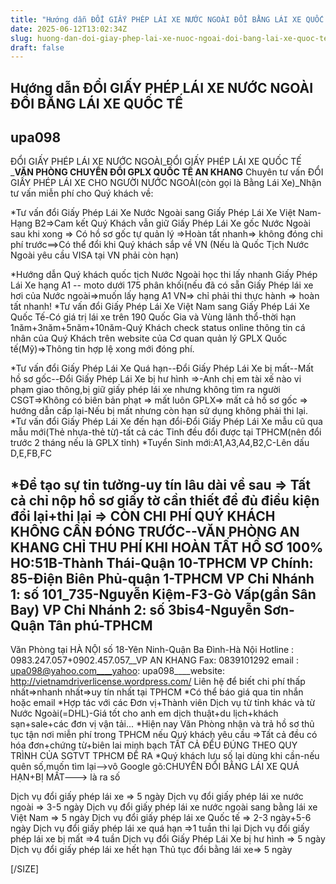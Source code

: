 ```yaml
---
title: "Hướng dẫn ĐỔI GIẤY PHÉP LÁI XE NƯỚC NGOÀI ĐỔI BẰNG LÁI XE QUỐC TẾ"
date: 2025-06-12T13:02:34Z
slug: huong-dan-doi-giay-phep-lai-xe-nuoc-ngoai-doi-bang-lai-xe-quoc-te
draft: false
---
```


## Hướng dẫn ĐỔI GIẤY PHÉP LÁI XE NƯỚC NGOÀI ĐỔI BẰNG LÁI XE QUỐC TẾ

## upa098

ĐỔI GIẤY PHÉP LÁI XE NƯỚC NGOÀI_ĐỔI GIẤY PHÉP LÁI XE QUỐC TẾ
 _______VĂN PHÒNG CHUYỂN ĐỔI GPLX QUỐC TẾ AN KHANG______
 Chuyên tư vấn ĐỔI GIẤY PHÉP LÁI XE CHO NGƯỜI NƯỚC NGOÀI(còn gọi là Bằng Lái Xe)_Nhận tư vấn miễn phí cho Quý khách về:
 
*Tư vấn đổi Giấy Phép Lái Xe Nước Ngoài sang Giấy Phép Lái Xe Việt Nam-Hạng B2=>Cam kết Quý Khách vẫn giữ Giấy Phép Lái Xe gốc Nước Ngoài sau khi xong => Có hồ sơ gốc tự quản lý =>Hoàn tất nhanh=> không đóng chi phí trước==>Có thể đổi khi Quý khách sắp về VN (Nếu là Quốc Tịch Nước Ngoài yêu cầu VISA tại VN phải còn hạn)
 
*Hướng dẫn Quý khách quốc tịch Nước Ngoài học thi lấy nhanh Giấy Phép Lái Xe hạng A1 -- moto dưới 175 phân khối(nếu đã có sẵn Giấy Phép lái xe hơi của Nước ngoài=>muốn lấy hạng A1 VN=> chỉ phải thi thực hành => hoàn tất nhanh!
*Tư vấn đổi Giấy Phép Lái Xe Việt Nam sang Giấy Phép Lái Xe Quốc Tế-Có giá trị lái xe trên 190 Quốc Gia và Vùng lãnh thổ-thời hạn 1năm+3năm+5năm+10năm-Quý Khách check status online thông tin cá nhân của Quý Khách trên website của Cơ quan quản lý GPLX Quốc tế(Mỹ)=>Thông tin hợp lệ xong mới đóng phí.
 
*Tư vấn đổi Giấy Phép Lái Xe Quá hạn--Đổi Giấy Phép Lái Xe bị mất--Mất hồ sơ gốc--Đổi Giấy Phép Lái Xe bị hư hình =>-Anh chị em tài xế nào vi phạm giao thông,bị giữ giấy phép lái xe nhưng không tìm ra người CSGT=>Không có biên bản phạt => mất luôn GPLX=> mất cả hồ sơ gốc => hướng dẫn cấp lại-Nếu bị mất nhưng còn hạn sử dụng không phải thi lại.
*Tư vấn đổi Giấy Phép Lái Xe đến hạn đổi-Đổi Giấy Phép Lái Xe mẫu cũ qua mẫu mới(Thẻ nhựa-thẻ từ)-tất cả các Tỉnh đều đổi được tại TPHCM(nên đổi trước 2 tháng nếu là GPLX tỉnh)
*Tuyển Sinh mới:A1,A3,A4,B2,C-Lên dấu D,E,FB,FC
 
*Để tạo sự tin tưởng-uy tín lâu dài về sau => Tất cả chỉ nộp hồ sơ giấy tờ cần thiết để đủ điều kiện đổi lại+thi lại => CÒN CHI PHÍ QUÝ KHÁCH KHÔNG CẦN ĐÓNG TRƯỚC--VĂN PHÒNG AN KHANG CHỈ THU PHÍ KHI HOÀN TẤT HỒ SƠ 100%
HO:51B-Thành Thái-Quận 10-TPHCM
VP Chính: 85-Điện Biên Phủ-quận 1-TPHCM
VP Chi Nhánh 1: số 101_735-Nguyễn Kiệm-F3-Gò Vấp(gần Sân Bay)
VP Chi Nhánh 2: số 3bis4-Nguyễn Sơn-Quận Tân phú-TPHCM
-------------------------------
Văn Phòng tại HÀ NỘI
số 18-Yên Ninh-Quận Ba Đình-Hà Nội
 Hotline : 0983.247.057+0902.457.057__VP AN KHANG
Fax: 0839101292
email : upa098@yahoo.com____yahoo: upa098____website: http://vietnamdriverlicense.wordpress.com/
Liên hệ để biết chi phí thấp nhất=>nhanh nhất=>uy tín nhất tại TPHCM
*Có thể báo giá qua tin nhắn hoặc email
*Hợp tác với các Đơn vị+Thành viên Dịch vụ từ tỉnh khác và từ Nước Ngoài(=DHL)-Giá tốt cho anh em dịch thuật+du lịch+khách sạn+sale+các đơn vị vận tải...
*Hiện nay Văn Phòng nhận và trả hồ sơ thủ tục tận nơi miễn phí trong TPHCM nếu Quý khách yêu cầu =>Tất cả đều có hóa đơn+chứng từ+biên lai minh bạch
TẤT CẢ ĐỂU ĐÚNG THEO QUY TRÌNH CỦA SGTVT TPHCM ĐỀ RA
*Quý khách lưu số lại dùng khi cần-nếu quên số,muốn tìm lại-->vô Google gõ:CHUYÊN ĐỔI BẰNG LÁI XE QUÁ HẠN+BỊ MẤT---> là ra số 
 
Dịch vụ đổi giấy phép lái xe => 5 ngày
Dịch vụ đổi giấy phép lái xe nước ngoài => 3-5 ngày
Dịch vụ đổi giấy phép lái xe nước ngoài sang bằng lái xe Việt Nam => 5 ngày
Dịch vụ đổi giấy phép lái xe Quốc tế => 2-3 ngày+5-6 ngày
Dịch vụ đổi giấy phép lái xe quá hạn =>1 tuần thi lại 
Dịch vụ đổi giấy phép lái xe bị mất =>4 tuần
Dịch vụ đổi Giấy Phép Lái Xe bị hư hình => 5 ngày
Dịch vụ đổi giấy phép lái xe hết hạn Thủ tục đổi bằng lái xe=> 5 ngày 


 

[/SIZE]